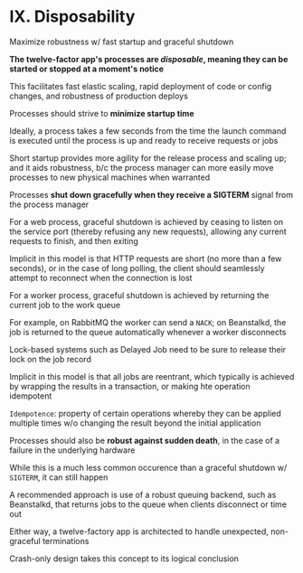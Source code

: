 # IX. Disposability

Maximize robustness w/ fast startup and graceful shutdown

**The twelve-factor app's processes are *disposable*, meaning they can be started or stopped at a moment's notice**

This facilitates fast elastic scaling, rapid deployment of code or config changes, and robustness of production deploys

Processes should strive to **minimize startup time**

Ideally, a process takes a few seconds from the time the launch command is executed until the process is up and ready to receive requests or jobs

Short startup provides more agility for the release process and scaling up; and it aids robustness, b/c the process manager can more easily move processes to new physical machines when warranted

Processes **shut down gracefully when they receive a SIGTERM** signal from the process manager

For a web process, graceful shutdown is achieved by ceasing to listen on the service port (thereby refusing any new requests), allowing any current requests to finish, and then exiting

Implicit in this model is that HTTP requests are short (no more than a few seconds), or in the case of long polling, the client should seamlessly attempt to reconnect when the connection is lost

For a worker process, graceful shutdown is achieved by returning the current job to the work queue

For example, on RabbitMQ the worker can send a `NACK`; on Beanstalkd, the job is returned to the queue automatically whenever a worker disconnects

Lock-based systems such as Delayed Job need to be sure to release their lock on the job record

Implicit in this model is that all jobs are reentrant, which typically is achieved by wrapping the results in a transaction, or making hte operation idempotent

`Idempotence`: property of certain operations whereby they can be applied multiple times w/o changing the result beyond the initial application

Processes should also be **robust against sudden death**, in the case of a failure in the underlying hardware

While this is a much less common occurence than a graceful shutdown w/ `SIGTERM`, it can still happen

A recommended approach is use of a robust queuing backend, such as Beanstalkd, that returns jobs to the queue when clients disconnect or time out

Either way, a twelve-factory app is architected to handle unexpected, non-graceful terminations

Crash-only design takes this concept to its logical conclusion
